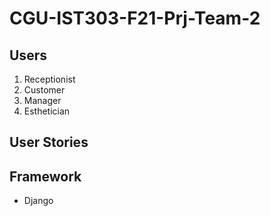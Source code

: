 # CGU-IST303-F21-Prj-Team-2

## Users

1. Receptionist
2. Customer
3. Manager
4. Esthetician

## User Stories



## Framework

- Django
